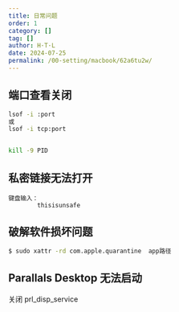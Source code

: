 ```yaml
---
title: 日常问题
order: 1
category: []
tag: []
author: H·T·L
date: 2024-07-25
permalink: /00-setting/macbook/62a6tu2w/
---
```

## 端口查看关闭

```bash
lsof -i :port
或
lsof -i tcp:port


kill -9 PID

```



## 私密链接无法打开

```
键盘输入：
		thisisunsafe
```



## 破解软件损坏问题

```sh
$ sudo xattr -rd com.apple.quarantine  app路径
```



## Parallals Desktop 无法启动



关闭 prl_disp_service



